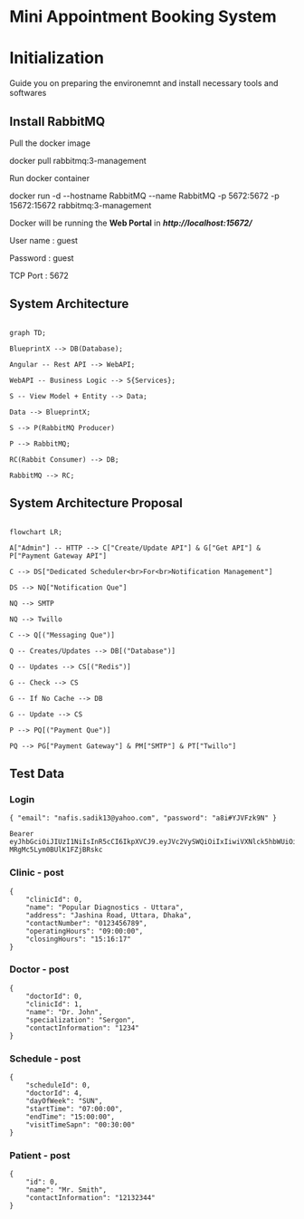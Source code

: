 
# Mini Appointment Booking System

  
  

# Initialization

  

Guide you on preparing the environemnt and install necessary tools and softwares

  

## Install RabbitMQ

Pull the docker image

  

docker pull rabbitmq:3-management

  

Run docker container

  

docker run -d --hostname RabbitMQ --name RabbitMQ -p 5672:5672 -p 15672:15672 rabbitmq:3-management

  

Docker will be running the **Web Portal** in ***http://localhost:15672/***

User name : guest

Password : guest

TCP Port : 5672

  

## System Architecture

  

```mermaid

graph TD;

BlueprintX --> DB(Database);

Angular -- Rest API --> WebAPI;

WebAPI -- Business Logic --> S{Services};

S -- View Model + Entity --> Data;

Data --> BlueprintX;

S --> P(RabbitMQ Producer)

P --> RabbitMQ;

RC(Rabbit Consumer) --> DB;

RabbitMQ --> RC;

```

  
  

## System Architecture Proposal

  

```mermaid

flowchart LR;

A["Admin"] -- HTTP --> C["Create/Update API"] & G["Get API"] & P["Payment Gateway API"]

C --> DS["Dedicated Scheduler<br>For<br>Notification Management"]

DS --> NQ["Notification Que"]

NQ --> SMTP

NQ --> Twillo

C --> Q[("Messaging Que")]

Q -- Creates/Updates --> DB[("Database")]

Q -- Updates --> CS[("Redis")]

G -- Check --> CS

G -- If No Cache --> DB

G -- Update --> CS

P --> PQ[("Payment Que")]

PQ --> PG["Payment Gateway"] & PM["SMTP"] & PT["Twillo"]

```

  

## Test Data

  

### Login
```
{ "email": "nafis.sadik13@yahoo.com", "password": "a8i#YJVFzk9N" }
```
  ```
Bearer eyJhbGciOiJIUzI1NiIsInR5cCI6IkpXVCJ9.eyJVc2VySWQiOiIxIiwiVXNlck5hbWUiOiJuYWZpc19zYWRpayIsImV4cCI6MTc1MTQwODg5OSwiaXNzIjoiQmx1ZXByaW50WCIsImF1ZCI6IlVzZXIifQ.I8oEtc6EgNW4w1IMor_-MRgMc5Lym0BUlK1FZjBRskc
 ```

### Clinic - post
```
{
	"clinicId": 0,
	"name": "Popular Diagnostics - Uttara",
	"address": "Jashina Road, Uttara, Dhaka",
	"contactNumber": "0123456789",
	"operatingHours": "09:00:00",
	"closingHours": "15:16:17"
}
```
  

### Doctor - post
```
{
	"doctorId": 0,
	"clinicId": 1,
	"name": "Dr. John",
	"specialization": "Sergon",
	"contactInformation": "1234"
}
```
### Schedule - post
```
{
	"scheduleId": 0,
	"doctorId": 4,
	"dayOfWeek": "SUN",
	"startTime": "07:00:00",
	"endTime": "15:00:00",
	"visitTimeSapn": "00:30:00"
}
```
 ### Patient - post
```
{
	"id": 0,
	"name": "Mr. Smith",
	"contactInformation": "12132344"
}
```